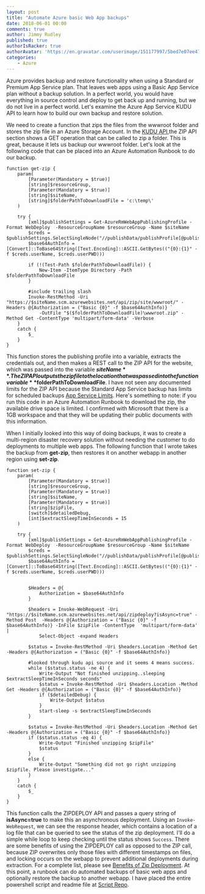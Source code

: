 ```yaml
---
layout: post
title: "Automate Azure basic Web App backups"
date: 2018-06-01 00:00
comments: true
author: Jimmy Rudley
published: true
authorIsRacker: true
authorAvatar: 'https://en.gravatar.com/userimage/151177997/5bed7e07ee47533cbd34b951d463bcb7.jpg'
categories:
    - Azure
---
```


Azure provides backup and restore functionality when using a Standard or Premium
App Service plan. That leaves web apps using a Basic App Service plan without a
backup solution. In a perfect world, you would have everything in source control
and deploy to get back up and running, but we do not live in a perfect world.
Let's examine the Azure App Service KUDU API to learn how to build our own
backup and restore solution.

<!-- more -->

We need to create a function that zips the files from the wwwroot folder and
stores the zip file in an Azure Storage Account. In the
[KUDU API](https://github.com/projectkudu/kudu/wiki/REST-API),the ZIP API
section shows a GET operation that can be called to zip a folder. This is great,
because it lets us backup our wwwroot folder. Let's look at the following code
that can be placed into an Azure Automation Runbook to do our backup.

```
function get-zip {
    param(
        [Parameter(Mandatory = $true)]
        [string]$resourceGroup,
        [Parameter(Mandatory = $true)]
        [string]$siteName,
        [string]$folderPathToDownloadFile = 'c:\temp\'
    )

    try {
        [xml]$publishSettings = Get-AzureRmWebAppPublishingProfile -Format WebDeploy  -ResourceGroupName $resourceGroup -Name $siteName
        $creds = $publishSettings.SelectSingleNode("//publishData/publishProfile[@publishMethod='MSDeploy']")
        $base64AuthInfo = [Convert]::ToBase64String([Text.Encoding]::ASCII.GetBytes(("{0}:{1}" -f $creds.userName, $creds.userPWD)))

        if (!(Test-Path $folderPathToDownloadFile)) {
            New-Item -ItemType Directory -Path $folderPathToDownloadFile
        }

        #include trailing slash
        Invoke-RestMethod -Uri "https://$siteName.scm.azurewebsites.net/api/zip/site/wwwroot/" -Headers @{Authorization = ("Basic {0}" -f $base64AuthInfo)} `
            -OutFile "$($folderPathToDownloadFile)\wwwroot.zip" -Method Get -ContentType 'multipart/form-data' -Verbose
    }
    catch {
        $_
    }
}
```

This function stores the publishing profile into a variable, extracts the
credentials out, and then makes a REST call to the ZIP API for the website,
which was passed into the variable **$siteName**. The ZIP API outputs the zip
file to the location that was passed into the function variable
**$folderPathToDownloadFile**. I have not seen any documented limits for the
ZIP API because the Standard App Service backup has limits for scheduled backups
[App Service Limits](https://docs.microsoft.com/en-us/azure/azure-subscription-service-limits#app-service-limits).
Here's something to note: if you run this code in an Azure Automation Runbook
to download the zip, the available drive space is limited. I confirmed with
Microsoft that there is a 1GB workspace and that they will be updating their
public documents with this information.

When I initially looked into this way of doing backups, it was to create a
multi-region disaster recovery solution without needing the customer to do
deployments to multiple web apps. The following function that I wrote takes
the backup from **get-zip**, then restores it on another webapp in another
region using **set-zip**.


```
function set-zip {
    param(
        [Parameter(Mandatory = $true)]
        [string]$resourceGroup,
        [Parameter(Mandatory = $true)]
        [string]$siteName,
        [Parameter(Mandatory = $true)]
        [string]$zipFile,
        [switch]$detailedDebug,
        [int]$extractSleepTimeInSeconds = 15
    )

    try {
        [xml]$publishSettings = Get-AzureRmWebAppPublishingProfile -Format WebDeploy  -ResourceGroupName $resourceGroup -Name $siteName
        $creds = $publishSettings.SelectSingleNode("//publishData/publishProfile[@publishMethod='MSDeploy']")
        $base64AuthInfo = [Convert]::ToBase64String([Text.Encoding]::ASCII.GetBytes(("{0}:{1}" -f $creds.userName, $creds.userPWD)))


        $Headers = @{
            Authorization = $base64AuthInfo
        }

        $headers = Invoke-WebRequest -Uri "https://$siteName.scm.azurewebsites.net/api/zipdeploy?isAsync=true" -Method Post  -Headers @{Authorization = ("Basic {0}" -f $base64AuthInfo)} -InFile $zipFile -ContentType  'multipart/form-data'  |
            Select-Object -expand Headers

        $status = Invoke-RestMethod -Uri $headers.Location -Method Get -Headers @{Authorization = ("Basic {0}" -f $base64AuthInfo)}

        #looked through kudu api source and it seems 4 means success.
        while ($status.status -ne 4) {
            Write-Output "Not finished unzipping..sleeping $extractSleepTimeInSeconds seconds"
            $status = Invoke-RestMethod -Uri $headers.Location -Method Get -Headers @{Authorization = ("Basic {0}" -f $base64AuthInfo)}
            if ($detailedDebug) {
                Write-Output $status
            }
            start-sleep -s $extractSleepTimeInSeconds
        }

        $status = Invoke-RestMethod -Uri $headers.Location -Method Get -Headers @{Authorization = ("Basic {0}" -f $base64AuthInfo)}
        if ($status.status -eq 4) {
            Write-Output "Finished unzipping $zipFile"
            $status
        }
        else {
            Write-Output "Something did not go right unzipping $zipfile. Please investigate..."
        }
    }
    catch {
        $_
    }
}
```

This function calls the ZIPDEPLOY API and passes a query string of
**isAsync=true** to make this an asynchronous deployment. Using an
``Invoke-WebRequest``, we can see the response header, which contains a
location of a log file that can be queried to see the status of the zip
deployment. I'll do a simple while loop to keep checking until the status
shows ``Success``. There are some benefits of using the ZIPDEPLOY call as
opposed to the ZIP call, because ZIP overwrites only those files with different
timestamps on files, and locking occurs on the webapp to prevent additional
deployments during extraction. For a complete list, please see
[Benefits of Zip Deployment](https://github.com/projectkudu/kudu/wiki/Deploying-from-a-zip-file).
At this point, a runbook can do automated backups of basic web apps and
optionally restore the backup to another webapp. I have placed the entire
powershell script and readme file at
[Script Repo](https://github.com/jrudley/basicWebAppBackupRestore).
